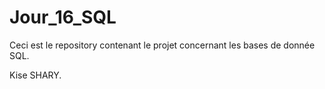 <h1>Jour_16_SQL</h1>

Ceci est le repository contenant le projet concernant les bases de donnée SQL.

Kise SHARY.
